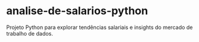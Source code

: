 # analise-de-salarios-python
Projeto Python para explorar tendências salariais e insights do mercado de trabalho de dados.

